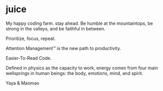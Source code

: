 # juice
My happy coding farm.
stay ahead.
Be humble at the mountaintops, be strong in the valleys, and be faithful in between.

Prioritize, focus, repeat.

Attention Management™ is the new path to productivity.

Easier-To-Read Code.

Defined in physics as the capacity to work, energy comes from four main wellsprings in human beings: the body, emotions, mind, and spirit.

Yaya & Maomao


